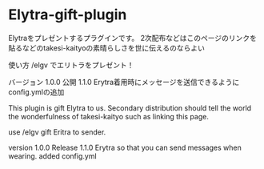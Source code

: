 # Elytra-gift-plugin
Elytraをプレゼントするプラグインです。
2次配布などはこのページのリンクを貼るなどのtakesi-kaityoの素晴らしさを世に伝えるのならよい

使い方
/elgv でエリトラをプレゼント！

バージョン
1.0.0
公開
1.1.0
Erytra着用時にメッセージを送信できるように
config.ymlの追加

This plugin is gift Elytra to us.
Secondary distribution should tell the world the wonderfulness of takesi-kaityo such as linking this page.

use
/elgv gift Eritra to sender.

version
1.0.0
Release
1.1.0
Erytra so that you can send messages when wearing.
added config.yml
